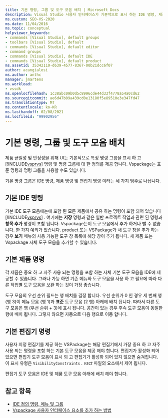 ```yaml
---
title: 기본 명령, 그룹 및 도구 모음 배치 | Microsoft Docs
description: Visual Studio 사용자 인터페이스가 기본적으로 표시 하는 IDE 명령, 제품 명령 및 편집기 명령에 대해 알아봅니다.
ms.custom: SEO-VS-2020
ms.date: 11/04/2016
ms.topic: conceptual
helpviewer_keywords:
- commands [Visual Studio], default groups
- toolbars [Visual Studio], default
- commands [Visual Studio], default editor
- command groups
- commands [Visual Studio], default IDE
- commands [Visual Studio], default product
ms.assetid: 35342110-d639-4577-8367-00b21dcc6f07
author: acangialosi
ms.author: anthc
manager: jmartens
ms.workload:
- vssdk
ms.openlocfilehash: 1c38abc09b0d5c8996cde44d33f4778a54a0cd62
ms.sourcegitcommit: ae6d47b09a439cd0e13180f5e89510e3e347fd47
ms.translationtype: MT
ms.contentlocale: ko-KR
ms.lasthandoff: 02/08/2021
ms.locfileid: "99902956"
---
```

# <a name="default-command-group-and-toolbar-placement"></a>기본 명령, 그룹 및 도구 모음 배치
제품 균일성 및 안정성을 위해 UI는 기본적으로 특정 명령 그룹을 표시 하 고 [!INCLUDE[vsprvs](../../code-quality/includes/vsprvs_md.md)] 명령 및 명령 그룹에 대 한 정의를 제공 합니다. Vspackage는 표준 명령과 명령 그룹을 사용할 수도 있습니다.

 기본 명령 그룹은 IDE 명령, 제품 명령 및 편집기 명령 이라는 세 가지 범주로 나뉩니다.

## <a name="default-ide-commands"></a>기본 IDE 명령
 기본 IDE 도구 모음에는에 포함 된 모든 제품에서 공유 하는 명령이 포함 되어 있습니다 [!INCLUDE[vsprvs](../../code-quality/includes/vsprvs_md.md)] . 여기에는 **저장** 명령과 같은 일반 프로젝트 작업과 관련 된 명령과 **항목 추가** 명령이 포함 됩니다. Vspackage는이 도구 모음에서 추가 하거나 뺄 수 없습니다. 한 가지 예외가 있습니다. product 또는 VSPackage가 새 도구 창을 추가 하는 경우 **보기** 메뉴의 사용 가능한 도구 창 목록에 해당 창이 추가 됩니다. 새 제품 또는 Vspackage 자체 도구 모음을 추가할 수 있습니다.

## <a name="default-product-commands"></a>기본 제품 명령
 각 제품은 중요 하 고 자주 사용 되는 명령을 포함 하는 자체 기본 도구 모음을 IDE에 제공할 수 있습니다. 그러나 가능 하면 기존 메뉴와 도구 모음을 사용 하 고 필요에 따라 다른 작업별 도구 모음을 보완 하는 것이 가장 좋습니다.

 도구 모음의 우선 순위 필드는 행 배치를 결정 합니다. 우선 순위가 0 인 경우 세 번째 행 (행 3)이 메뉴 모음 (행 1)과 **표준** 도구 모음 (2 행) 아래에 배치 됩니다. 따라서 다른 도구 모음은 행 (우선 순위 + 3)에 표시 됩니다. 공간이 있는 경우 후속 도구 모음이 동일한 행에 배치 됩니다. 그렇지 않으면 자동으로 다음 행으로 이동 합니다.

## <a name="default-editor-commands"></a>기본 편집기 명령
 사용자 지정 편집기를 제공 하는 VSPackage는 해당 편집기에서 가장 중요 하 고 자주 사용 되는 명령을 포함 하는 기본 도구 모음을 제공 해야 합니다. 편집기가 활성화 되어 있으면 편집기 도구 모음이 표시 되 고 편집기가 활성화 되어 있지 않으면 숨겨집니다. 이 표시 유형은 `VisibilityConstraints` *. vsct* 파일의 요소에서 제어 됩니다.

 편집기 도구 모음은 IDE 및 제품 도구 모음 아래에 배치 해야 합니다.

## <a name="see-also"></a>참고 항목
- [IDE 정의 명령, 메뉴 및 그룹](../../extensibility/internals/ide-defined-commands-menus-and-groups.md)
- [Vspackage 사용자 인터페이스 요소를 추가 하는 방법](../../extensibility/internals/how-vspackages-add-user-interface-elements.md)
